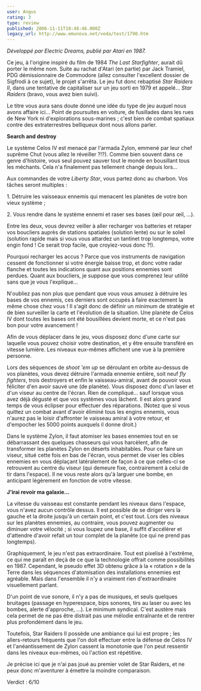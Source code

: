 ```yaml
---
user: Angus
rating: 3
type: review
published: 2006-11-11T10:48:46.000Z
legacy_url: http://www.emunova.net/veda/test/1790.htm
---
```

_Développé par Electric Dreams, publié par Atari en 1987\._  

  

Ce jeu, à l'origine inspiré du film de 1984 _The Last Starfighter_, aurait dû porter le même nom. Suite au rachat d'Atari (en partie) par Jack Tramiel, PDG démissionnaire de Commodore (allez consulter l'excellent dossier de Sigfrodi à ce sujet), le projet s'arrêta. Le jeu fut donc rebaptisé _Star Raiders II_, dans une tentative de capitaliser sur un jeu sorti en 1979 et appelé... _Star Raiders_ (bravo, vous avez bien suivi).  

  

Le titre vous aura sans doute donné une idée du type de jeu auquel nous avons affaire ici... Point de poursuites en voiture, de fusillades dans les rues de New York ni d'explorations sous-marines ; c'est bien de combat spatiaux contre des extraterrestres belliqueux dont nous allons parler.  

  

**Search and destroy**  

  

Le système Celos IV est menacé par l'armada Zylon, emmené par leur chef suprême Chut (vous allez le réveiller ?!?). Comme bien souvent dans ce genre d'histoire, vous seul pouvez sauver tout le monde en bousillant tous les méchants. Cela n'a finalement pas tellement changé depuis lors...  

Aux commandes de votre _Liberty Star_, vous partez donc au charbon. Vos tâches seront multiples :  

  

1\. Détruire les vaisseaux ennemis qui menacent les planètes de votre bon vieux système ;  

2\. Vous rendre dans le système ennemi et raser ses bases (œil pour œil, ...).  

  

Entre les deux, vous devrez veiller à aller recharger vos batteries et retaper vos boucliers auprès de stations spatiales (solution lente) ou sur le soleil (solution rapide mais si vous vous attardez un tantinet trop longtemps, votre engin fond ! Ce serait trop facile, que croyiez-vous donc ?!).  

Pourquoi recharger les accus ? Parce que vos instruments de navigation cessent de fonctionner si votre énergie baisse trop, et donc votre radar flanche et toutes les indications quant aux positions ennemies sont perdues. Quant aux boucliers, je suppose que vous comprenez leur utilité sans que je vous l'explique...  

N'oubliez pas non plus que pendant que vous vous amusez à détruire les bases de vos ennemis, ces derniers sont occupés à faire exactement la même chose chez vous ! Il s'agit donc de définir un minimum de stratégie et de bien surveiller la carte et l'évolution de la situation. Une planète de Celos IV dont toutes les bases ont été bousillées devient morte, et ce n'est pas bon pour votre avancement !  

  

Afin de vous déplacer dans le jeu, vous disposez donc d'une carte sur laquelle vous pouvez choisir votre destination, et y être ensuite transféré en vitesse lumière. Les niveaux eux-mêmes affichent une vue à la première personne.  

Lors des séquences de _shoot 'em up_ se déroulant en orbite au-dessus de vos planètes, vous devez détruire l'armada ennemie entière, soit neuf _fly fighters_, trois destroyers et enfin le vaisseau-amiral, avant de pouvoir vous féliciter d'en avoir sauvé une (de planète). Vous disposez donc d'un laser et d'un viseur au centre de l'écran. Rien de compliqué... sauf lorsque vous avez déjà dégusté et que vos systèmes vous lâchent. Il est alors grand temps de vous éclipser pour effectuer des réparations. (Notez que si vous quittez un combat avant d'avoir éliminé tous les engins ennemis, vous n'aurez pas le loisir d'affronter le vaisseau amiral à votre retour, et d'empocher les 5000 points auxquels il donne droit.)  

Dans le système Zylon, il faut atomiser les bases ennemies tout en se débarrassant des quelques chasseurs qui vous harcèlent, afin de transformer les planètes Zylon en déserts inhabitables. Pour ce faire un viseur, situé cette fois en bas de l'écran, vous permet de viser les cibles ennemies en vous déplaçant latéralement de façon à ce que celles-ci se retrouvent au centre du viseur (qui demeure fixe, contrairement à celui de tir dans l'espace). Il ne vous reste alors qu'à larguer une bombe, en anticipant légèrement en fonction de votre vitesse.  

  

**J'irai revoir ma galaxie...**  

  

La vitesse du vaisseau est constante pendant les niveaux dans l'espace, vous n'avez aucun contrôle dessus. Il est possible de se diriger vers la gauche et la droite jusqu'à un certain point, et c'est tout. Lors des niveaux sur les planètes ennemies, au contraire, vous pouvez augmenter ou diminuer votre vélocité ; si vous loupez une base, il suffit d'accélérer et d'attendre d'avoir refait un tour complet de la planète (ce qui ne prend pas longtemps).  

  

Graphiquement, le jeu n'est pas extraordinaire. Tout est pixelisé à l'extrême, ce qui me paraît en deçà de ce que la technologie offrait comme possibilités en 1987\. Cependant, le pseudo effet 3D obtenu grâce à la « rotation » de la Terre dans les séquences d'atomisation des installations ennemies est agréable. Mais dans l'ensemble il n'y a vraiment rien d'extraordinaire visuellement parlant.  

  

D'un point de vue sonore, il n'y a pas de musiques, et seuls quelques bruitages (passage en hyperespace, bips sonores, tirs au laser ou avec les bombes, alerte d'approche, ...). Le minimum syndical. C'est austère mais cela permet de ne pas être distrait pas une mélodie entraînante et de rentrer plus profondément dans le jeu.  

  

Toutefois, Star Raiders II possède une ambiance qui lui est propre ; les allers-retours fréquents que l'on doit effectuer entre la défense de Celos IV et l'anéantissement de Zylon cassent la monotonie que l'on peut ressentir dans les niveaux eux-mêmes, où l'action est répétitive.  

  

Je précise ici que je n'ai pas joué au premier volet de Star Raiders, et ne peux donc m'aventurer à émettre la moindre comparaison.  

  

Verdict : 6/10